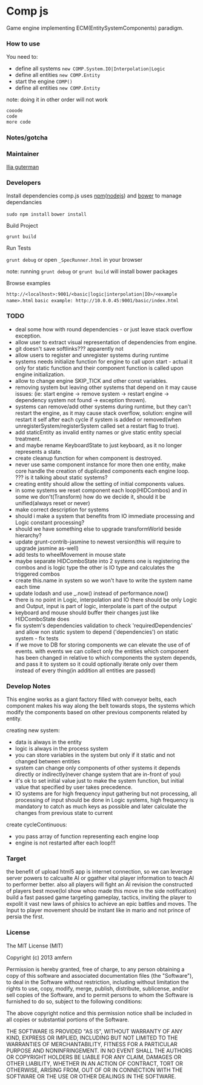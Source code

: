 Comp js
===

Game engine implementing ECM(EntitySystemComponents) paradigm.


### How to use
You need to:
* define all systems `new COMP.System.IO|Interpolation|Logic`
* define all entities `new COMP.Entity`
* start the engine `COMP()`
* define all entities `new COMP.Entity`

note: doing it in other order will not work


```javascript
cooode 
code 
more code
```

### Notes/gotcha


### Maintainer

[Ilia guterman](https://github.com/amfern)

### Developers

Install dependencies
comp.js uses [npm](https://www.npmjs.org/)([nodejs](http://nodejs.org/)) and [bower](http://bower.io/) to manage dependancies

`sudo npm install`
`bower install`

Build Project

`grunt build`

Run Tests

`grunt debug`
or open `_SpecRunner.html` in your browser

note: running `grunt debug` or `grunt build` will install bower packages

Browse examples

`http://<localhost>:9001/<basic|logic|interpolation|IO>/<example name>.html`
`basic example: http://10.0.0.45:9001/basic/index.html`

### TODO
- deal some how with round dependencies - or just leave stack overflow exception.
- allow user to extract visual representation of dependencies from engine.
- git doesn't save softlinks??? apparently not
- allow users to register and unregister systems during runtime
- systems needs initialize function for engine to call upon start - actual it only for static function and their component function is called upon engine initialization.
- allow to change engine SKIP_TICK and other const variables.
- removing system but leaving other systems that depend on it may cause issues: (ie: start engine -> remove system -> restart engine -> dependency system not found -> exception thrown).
- systems can remove/add other systems during runtime, but they can't restart the engine, as it may cause stack overflow, solution: engine will restart it self after each cycle if system is added or removed(when unregisterSystem/registerSystem called set a restart flag to true).
- add staticEntity as invalid entity names or give static entity special treatment.
- and maybe rename KeyboardState to just keyboard, as it no longer represents a state.
- create cleanup function for when component is destroyed.
- never use same component instance for more then one entity, make core handle the creation of duplicated components each engine loop. ??? is it talking about static systems?
- creating entity should allow the setting of initial components values.
- in some systems we reset component each loop(HIDCombos) and in some we don't(Transform) how do we decide it, should it be unified(always reset or never)
- make correct description for systems
- should i make a system that benefits from IO immediate processing and Logic constant processing?
- should we have something else to upgrade transformWorld beside hierarchy?
- update grunt-contrib-jasmine to newest version(this will require to upgrade jasmine as-well)
- add tests to wheelMovement in mouse state
- maybe separate HIDComboState into 2 systems one is registering the combos and is logic type the other is IO type and calculates the triggered combos
- create this.name in system so we won't have to write the system name each time
- update lodash and use _.now() instead of performance.now()
- there is no point in Logic, interpolation and IO there should be only Logic and Output, input is part of logic, interpolate is part of the output
- keyboard and mouse should buffer their changes just like HIDComboState does
- fix system's dependencies validation to check 'requiredDependencies' and allow non static system to depend ('dependencies') on static system - fix tests
- if we move to DB for storing components we can elevate the use of of events. with events we can collect only the entities which component has been changed in relative to which components the system depends, and pass it to system so it could optionally iterate only over them instead of every thing(in addition all entities are passed)

### Develop Notes
This engine works as a giant factory filled with conveyor belts, each component makes his way along the belt towards stops, the systems which modify the components based on other previous components related by entity.

creating new system:
- data is always in the entity
- logic is always in the process system
- you can store variables in the system but only if it static and not changed between entities
- system can change only components of other systems it depends directly or indirectly(never change system that are in-front of you)
- it's ok to set initial value just to make the system function, but initial value that specified by user takes precedence.
- IO systems are for high frequency input gathering but not processing, all processing of input should be done in Logic systems, high frequency is mandatory to catch as much keys as possible and later calculate the changes from previous state to current

create cycleContinuous:
- you pass array of function representing each engine loop
- engine is not restarted after each loop!!!


### Target
the benefit of upload html5 app is internet connection, so we can leverage server powers to calcualte AI or ggather vital player information to teach AI to performer better. also all players will fight an AI revision the constructed of players best move(lol show whoo made this move in the side notification)
build a fast passed game targeting gameplay, tactics, inviting the player to expolit it vast new laws of phisics to achieve an epic battles and moves.
The Input to player movement should be instant like in mario and not prince of persia the first.

### License

The MIT License (MIT)

Copyright (c) 2013 amfern

Permission is hereby granted, free of charge, to any person obtaining a copy of
this software and associated documentation files (the "Software"), to deal in
the Software without restriction, including without limitation the rights to
use, copy, modify, merge, publish, distribute, sublicense, and/or sell copies of
the Software, and to permit persons to whom the Software is furnished to do so,
subject to the following conditions:

The above copyright notice and this permission notice shall be included in all
copies or substantial portions of the Software.

THE SOFTWARE IS PROVIDED "AS IS", WITHOUT WARRANTY OF ANY KIND, EXPRESS OR
IMPLIED, INCLUDING BUT NOT LIMITED TO THE WARRANTIES OF MERCHANTABILITY, FITNESS
FOR A PARTICULAR PURPOSE AND NONINFRINGEMENT. IN NO EVENT SHALL THE AUTHORS OR
COPYRIGHT HOLDERS BE LIABLE FOR ANY CLAIM, DAMAGES OR OTHER LIABILITY, WHETHER
IN AN ACTION OF CONTRACT, TORT OR OTHERWISE, ARISING FROM, OUT OF OR IN
CONNECTION WITH THE SOFTWARE OR THE USE OR OTHER DEALINGS IN THE SOFTWARE.